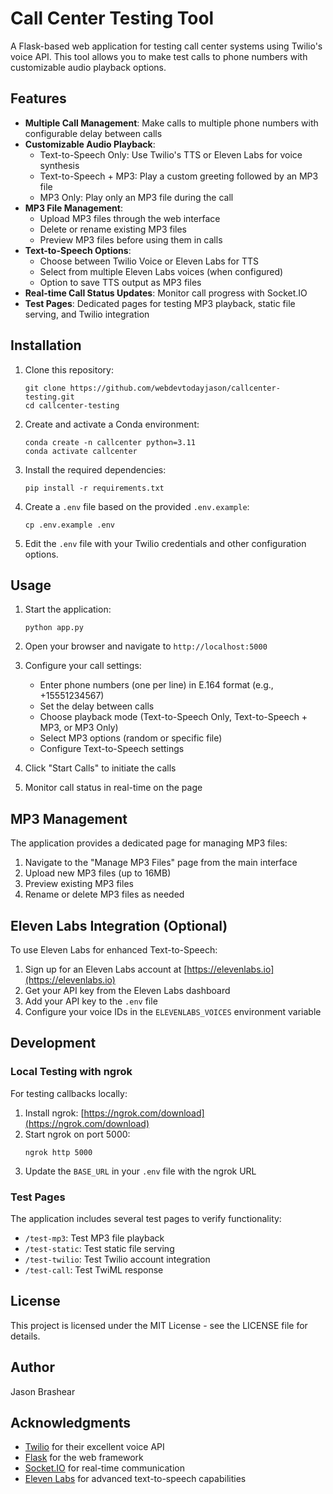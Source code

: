 # Call Center Testing Tool

A Flask-based web application for testing call center systems using Twilio's voice API. This tool allows you to make test calls to phone numbers with customizable audio playback options.

## Features

- **Multiple Call Management**: Make calls to multiple phone numbers with configurable delay between calls
- **Customizable Audio Playback**:
  - Text-to-Speech Only: Use Twilio's TTS or Eleven Labs for voice synthesis
  - Text-to-Speech + MP3: Play a custom greeting followed by an MP3 file
  - MP3 Only: Play only an MP3 file during the call
- **MP3 File Management**:
  - Upload MP3 files through the web interface
  - Delete or rename existing MP3 files
  - Preview MP3 files before using them in calls
- **Text-to-Speech Options**:
  - Choose between Twilio Voice or Eleven Labs for TTS
  - Select from multiple Eleven Labs voices (when configured)
  - Option to save TTS output as MP3 files
- **Real-time Call Status Updates**: Monitor call progress with Socket.IO
- **Test Pages**: Dedicated pages for testing MP3 playback, static file serving, and Twilio integration

## Installation

1. Clone this repository:
   ```
   git clone https://github.com/webdevtodayjason/callcenter-testing.git
   cd callcenter-testing
   ```

2. Create and activate a Conda environment:
   ```
   conda create -n callcenter python=3.11
   conda activate callcenter
   ```

3. Install the required dependencies:
   ```
   pip install -r requirements.txt
   ```

4. Create a `.env` file based on the provided `.env.example`:
   ```
   cp .env.example .env
   ```

5. Edit the `.env` file with your Twilio credentials and other configuration options.

## Usage

1. Start the application:
   ```
   python app.py
   ```

2. Open your browser and navigate to `http://localhost:5000`

3. Configure your call settings:
   - Enter phone numbers (one per line) in E.164 format (e.g., +15551234567)
   - Set the delay between calls
   - Choose playback mode (Text-to-Speech Only, Text-to-Speech + MP3, or MP3 Only)
   - Select MP3 options (random or specific file)
   - Configure Text-to-Speech settings

4. Click "Start Calls" to initiate the calls

5. Monitor call status in real-time on the page

## MP3 Management

The application provides a dedicated page for managing MP3 files:

1. Navigate to the "Manage MP3 Files" page from the main interface
2. Upload new MP3 files (up to 16MB)
3. Preview existing MP3 files
4. Rename or delete MP3 files as needed

## Eleven Labs Integration (Optional)

To use Eleven Labs for enhanced Text-to-Speech:

1. Sign up for an Eleven Labs account at [https://elevenlabs.io](https://elevenlabs.io)
2. Get your API key from the Eleven Labs dashboard
3. Add your API key to the `.env` file
4. Configure your voice IDs in the `ELEVENLABS_VOICES` environment variable

## Development

### Local Testing with ngrok

For testing callbacks locally:

1. Install ngrok: [https://ngrok.com/download](https://ngrok.com/download)
2. Start ngrok on port 5000:
   ```
   ngrok http 5000
   ```
3. Update the `BASE_URL` in your `.env` file with the ngrok URL

### Test Pages

The application includes several test pages to verify functionality:

- `/test-mp3`: Test MP3 file playback
- `/test-static`: Test static file serving
- `/test-twilio`: Test Twilio account integration
- `/test-call`: Test TwiML response

## License

This project is licensed under the MIT License - see the LICENSE file for details.

## Author

Jason Brashear

## Acknowledgments

- [Twilio](https://www.twilio.com/) for their excellent voice API
- [Flask](https://flask.palletsprojects.com/) for the web framework
- [Socket.IO](https://socket.io/) for real-time communication
- [Eleven Labs](https://elevenlabs.io/) for advanced text-to-speech capabilities 
